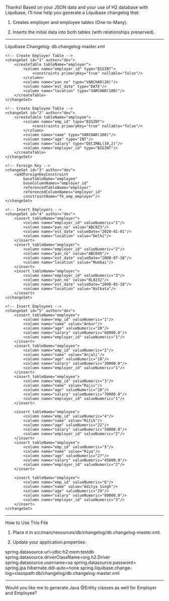 Thanks! Based on your JSON data and your use of H2 database with Liquibase, I’ll now help you generate a Liquibase changelog that:

1. Creates employer and employee tables (One-to-Many).


2. Inserts the initial data into both tables (with relationships preserved).




---

Liquibase Changelog: db.changelog-master.xml

<databaseChangeLog
        xmlns="http://www.liquibase.org/xml/ns/dbchangelog"
        xmlns:xsi="http://www.w3.org/2001/XMLSchema-instance"
        xsi:schemaLocation="http://www.liquibase.org/xml/ns/dbchangelog
        http://www.liquibase.org/xml/ns/dbchangelog/dbchangelog-3.1.xsd">

    <!-- Create Employer Table -->
    <changeSet id="1" author="dev">
        <createTable tableName="employer">
            <column name="employer_id" type="BIGINT">
                <constraints primaryKey="true" nullable="false"/>
            </column>
            <column name="pan_no" type="VARCHAR(20)"/>
            <column name="est_date" type="DATE"/>
            <column name="location" type="VARCHAR(100)"/>
        </createTable>
    </changeSet>

    <!-- Create Employee Table -->
    <changeSet id="2" author="dev">
        <createTable tableName="employee">
            <column name="emp_id" type="BIGINT">
                <constraints primaryKey="true" nullable="false"/>
            </column>
            <column name="name" type="VARCHAR(100)"/>
            <column name="age" type="INT"/>
            <column name="salary" type="DECIMAL(10,2)"/>
            <column name="employer_id" type="BIGINT"/>
        </createTable>
    </changeSet>

    <!-- Foreign Key -->
    <changeSet id="3" author="dev">
        <addForeignKeyConstraint 
            baseTableName="employee"
            baseColumnNames="employer_id"
            referencedTableName="employer"
            referencedColumnNames="employer_id"
            constraintName="fk_emp_employer"/>
    </changeSet>

    <!-- Insert Employers -->
    <changeSet id="4" author="dev">
        <insert tableName="employer">
            <column name="employer_id" valueNumeric="1"/>
            <column name="pan_no" value="ABC023"/>
            <column name="est_date" valueDate="2020-01-01"/>
            <column name="location" value="Delhi"/>
        </insert>
        <insert tableName="employer">
            <column name="employer_id" valueNumeric="2"/>
            <column name="pan_no" value="ABC045"/>
            <column name="est_date" valueDate="2000-07-10"/>
            <column name="location" value="Mumbai"/>
        </insert>
        <insert tableName="employer">
            <column name="employer_id" valueNumeric="3"/>
            <column name="pan_no" value="KL8232"/>
            <column name="est_date" valueDate="2008-02-10"/>
            <column name="location" value="Kolkata"/>
        </insert>
    </changeSet>

    <!-- Insert Employees -->
    <changeSet id="5" author="dev">
        <insert tableName="employee">
            <column name="emp_id" valueNumeric="1"/>
            <column name="name" value="Ankur"/>
            <column name="age" valueNumeric="20"/>
            <column name="salary" valueNumeric="60000.0"/>
            <column name="employer_id" valueNumeric="1"/>
        </insert>
        <insert tableName="employee">
            <column name="emp_id" valueNumeric="2"/>
            <column name="name" value="Anjali"/>
            <column name="age" valueNumeric="18"/>
            <column name="salary" valueNumeric="30000.0"/>
            <column name="employer_id" valueNumeric="1"/>
        </insert>
        <insert tableName="employee">
            <column name="emp_id" valueNumeric="3"/>
            <column name="name" value="Rajiv"/>
            <column name="age" valueNumeric="28"/>
            <column name="salary" valueNumeric="70000.0"/>
            <column name="employer_id" valueNumeric="1"/>
        </insert>

        <insert tableName="employee">
            <column name="emp_id" valueNumeric="4"/>
            <column name="name" value="Ritik"/>
            <column name="age" valueNumeric="22"/>
            <column name="salary" valueNumeric="50000.0"/>
            <column name="employer_id" valueNumeric="2"/>
        </insert>
        <insert tableName="employee">
            <column name="emp_id" valueNumeric="5"/>
            <column name="name" value="Riya"/>
            <column name="age" valueNumeric="27"/>
            <column name="salary" valueNumeric="45000.0"/>
            <column name="employer_id" valueNumeric="2"/>
        </insert>

        <insert tableName="employee">
            <column name="emp_id" valueNumeric="6"/>
            <column name="name" value="Aditya Singh"/>
            <column name="age" valueNumeric="29"/>
            <column name="salary" valueNumeric="80000.0"/>
            <column name="employer_id" valueNumeric="3"/>
        </insert>
    </changeSet>

</databaseChangeLog>


---

How to Use This File

1. Place it in src/main/resources/db/changelog/db.changelog-master.xml.


2. Update your application.properties:



spring.datasource.url=jdbc:h2:mem:testdb
spring.datasource.driverClassName=org.h2.Driver
spring.datasource.username=sa
spring.datasource.password=
spring.jpa.hibernate.ddl-auto=none
spring.liquibase.change-log=classpath:db/changelog/db.changelog-master.xml


---

Would you like me to generate Java @Entity classes as well for Employer and Employee?
